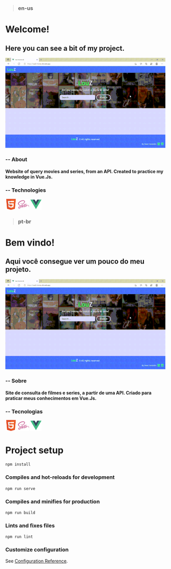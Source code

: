 > ### en-us

# Welcome!

## Here you can see a bit of my project.

![](https://github.com/IsaacLouzeiro/vue-movie-db/blob/master/vue-movie-db-gif.gif "Preview")

### -- About

#### Website of query movies and series, from an API. Created to practice my knowledge in Vue.Js.

### -- Technologies

<span><img src="https://raw.githubusercontent.com/devicons/devicon/master/icons/html5/html5-original.svg" width="35px" alt="Html 5" text="Html 5" /></span>
<span><img src="https://raw.githubusercontent.com/devicons/devicon/master/icons/sass/sass-original.svg" width="35px" alt="Html 5" text="Sass" /></span>
<span><img src="https://raw.githubusercontent.com/devicons/devicon/master/icons/vuejs/vuejs-original.svg" width="35px" alt="Vue" text="Vue"/></span>


> ### pt-br

# Bem vindo!

## Aqui você consegue ver um pouco do meu projeto.

![](https://github.com/IsaacLouzeiro/vue-movie-db/blob/master/vue-movie-db-gif.gif "Pré-visualização")

### -- Sobre

#### Site de consulta de filmes e series, a partir de uma API. Criado para praticar meus conhecimentos em Vue.Js.

### -- Tecnologias


<span><img src="https://raw.githubusercontent.com/devicons/devicon/master/icons/html5/html5-original.svg" width="35px" alt="Html 5" text="Html 5" /></span>
<span><img src="https://raw.githubusercontent.com/devicons/devicon/master/icons/sass/sass-original.svg" width="35px" alt="Html 5" text="Sass" /></span>
<span><img src="https://raw.githubusercontent.com/devicons/devicon/master/icons/vuejs/vuejs-original.svg" width="35px" alt="Vue" text="Vue"/></span>


# Project setup
```
npm install
```

### Compiles and hot-reloads for development
```
npm run serve
```

### Compiles and minifies for production
```
npm run build
```

### Lints and fixes files
```
npm run lint
```

### Customize configuration
See [Configuration Reference](https://cli.vuejs.org/config/).
